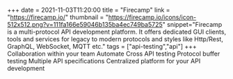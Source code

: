+++
date = 2021-11-03T11:20:00
title = "Firecamp"
link = "https://firecamp.io/"
thumbnail = "https://firecamp.io/icons/icon-512x512.png?v=111fa166e59046b135ba4ec749ba5725"
snippet="Firecamp is a multi-protocol API development platform. It offers dedicated GUI clients, tools and services for legacy to modern protocols and styles like Http/Rest, GraphQL, WebSocket, MQTT etc."
tags = ["api-testing","api"]
+++
Collaboration within your team
Automate Cross API testing
Protocol buffer testing
Multiple API specifications
Centralized platform for your API development

